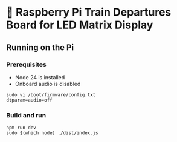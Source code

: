 # 🚉 Raspberry Pi Train Departures Board for LED Matrix Display

## Running on the Pi

### Prerequisites

- Node 24 is installed
- Onboard audio is disabled

```
sudo vi /boot/firmware/config.txt
dtparam=audio=off
```

### Build and run

```
npm run dev
sudo $(which node) ./dist/index.js
```
